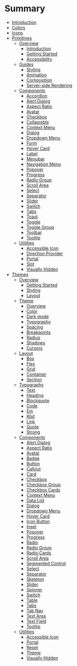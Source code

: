 # Summary

-   [Introduction](./introduction.md)
-   [Colors](./colors/README.md)
-   [Icons](./icons/README.md)
-   [Primitives](./primitives/README.md)
    -   [Overview](./primitives/overview/README.md)
        -   [Introduction](./primitives/overview/introduction.md)
        -   [Getting Started](./primitives/overview/getting-started.md)
        -   [Accessibility](./primitives/overview/accessibility.md)
    -   [Guides](./primitives/guides/README.md)
        -   [Styling](./primitives/guides/styling.md)
        -   [Animation](./primitives/guides/animation.md)
        -   [Composition](./primitives/guides/composition.md)
        -   [Server-side Rendering]()
    -   [Components](./primitives/components/README.md)
        -   [Accordion]()
        -   [Alert Dialog]()
        -   [Aspect Ratio](./primitives/components/aspect-ratio.md)
        -   [Avatar](./primitives/components/avatar.md)
        -   [Checkbox](./primitives/components/checkbox.md)
        -   [Collapisble]()
        -   [Context Menu]()
        -   [Dialog]()
        -   [Dropdown Menu]()
        -   [Form]()
        -   [Hover Card]()
        -   [Label](./primitives/components/label.md)
        -   [Menubar]()
        -   [Navigation Menu]()
        -   [Popover]()
        -   [Progress](./primitives/components/progress.md)
        -   [Radio Group]()
        -   [Scroll Area]()
        -   [Select](./primitives/components/select.md)
        -   [Separator](./primitives/components/separator.md)
        -   [Slider]()
        -   [Switch](./primitives/components/switch.md)
        -   [Tabs]()
        -   [Toast]()
        -   [Toggle](./primitives/components/toggle.md)
        -   [Toggle Group]()
        -   [Toolbar]()
        -   [Tooltip]()
    -   [Utilities](./primitives/utilities/README.md)
        -   [Accessible Icon](./primitives/utilities/accessible-icon.md)
        -   [Direction Provider](./primitives/utilities/direction-provider.md)
        -   [Portal](./primitives/utilities/portal.md)
        -   [Slot](./primitives/utilities/slot.md)
        -   [Visually Hidden](./primitives/utilities/visually-hidden.md)
-   [Themes](./themes/README.md)
    -   [Overview](./themes/overview/README.md)
        -   [Getting Started](./themes/overview/getting-started.md)
        -   [Styling](./themes/overview/styling.md)
        -   [Layout](./themes/overview/layout.md)
    -   [Theme](./themes/theme/README.md)
        -   [Overview](./themes/theme/overview.md)
        -   [Color](./themes/theme/color.md)
        -   [Dark mode]()
        -   [Typography](./themes/theme/typography.md)
        -   [Spacing]()
        -   [Breakpoints](./themes/theme/breakpoints.md)
        -   [Radius]()
        -   [Shadows]()
        -   [Cursors]()
    -   [Layout](./themes/layout/README.md)
        -   [Box](./themes/layout/box.md)
        -   [Flex](./themes/layout/flex.md)
        -   [Grid](./themes/layout/grid.md)
        -   [Container](./themes/layout/container.md)
        -   [Section](./themes/layout/section.md)
    -   [Typography](./themes/typography/README.md)
        -   [Text](./themes/typography/text.md)
        -   [Heading](./themes/typography/heading.md)
        -   [Blockquote](./themes/typography/blockquote.md)
        -   [Code](./themes/typography/code.md)
        -   [Em](./themes/typography/em.md)
        -   [Kbd](./themes/typography/kbd.md)
        -   [Link](./themes/typography/link.md)
        -   [Quote](./themes/typography/quote.md)
        -   [Strong](./themes/typography/strong.md)
    -   [Components](./themes/components/README.md)
        -   [Alert Dialog]()
        -   [Aspect Ratio]()
        -   [Avatar](./themes/components/avatar.md)
        -   [Badge]()
        -   [Button](./themes/components/button.md)
        -   [Callout]()
        -   [Card]()
        -   [Checkbox]()
        -   [Checkbox Group]()
        -   [Checkbox Cards]()
        -   [Context Menu]()
        -   [Data List]()
        -   [Dialog]()
        -   [Dropdown Menu]()
        -   [Hover Card]()
        -   [Icon Button](./themes/components/icon-button.md)
        -   [Inset]()
        -   [Popover]()
        -   [Progress]()
        -   [Radio]()
        -   [Radio Group]()
        -   [Radio Cards]()
        -   [Scroll Area]()
        -   [Segmented Control]()
        -   [Select](./themes/components/select.md)
        -   [Separator]()
        -   [Skeleton]()
        -   [Slider]()
        -   [Spinner](./themes/components/spinner.md)
        -   [Switch](./themes/components/switch.md)
        -   [Table]()
        -   [Tabs]()
        -   [Tab Nav]()
        -   [Text Area](./themes/components/text-area.md)
        -   [Text Field](./themes/components/text-field.md)
        -   [Tooltip]()
    -   [Utilities](./themes/utilities/README.md)
        -   [Accessible Icon]()
        -   [Portal]()
        -   [Reset]()
        -   [Theme](./themes/utilities/theme.md)
        -   [Visually Hidden](./themes/utilities/visually-hidden.md)
